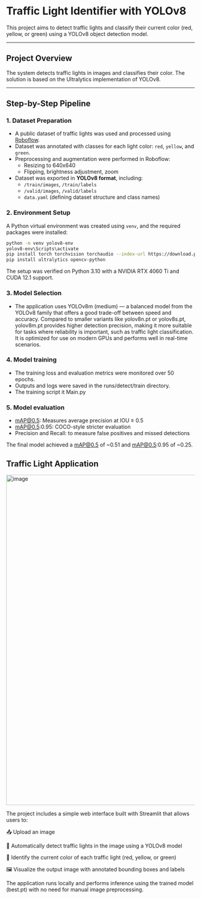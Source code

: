 # Traffic Light Identifier with YOLOv8

This project aims to detect traffic lights and classify their current color (red, yellow, or green) using a YOLOv8 object detection model.

---

## Project Overview

The system detects traffic lights in images and classifies their color. The solution is based on the Ultralytics implementation of YOLOv8.

---

## Step-by-Step Pipeline

### 1. Dataset Preparation

- A public dataset of traffic lights was used and processed using [Roboflow](https://app.roboflow.com/trafficlight-kwocw/capstone-2ax1t-fo6hi/1).
- Dataset was annotated with classes for each light color: `red`, `yellow`, and `green`.
- Preprocessing and augmentation were performed in Roboflow:
  - Resizing to 640x640
  - Flipping, brightness adjustment, zoom
- Dataset was exported in **YOLOv8 format**, including:
  - `/train/images`, `/train/labels`
  - `/valid/images`, `/valid/labels`
  - `data.yaml` (defining dataset structure and class names)

### 2. Environment Setup

A Python virtual environment was created using `venv`, and the required packages were installed:

```bash
python -m venv yolov8-env
yolov8-env\Scripts\activate
pip install torch torchvision torchaudio --index-url https://download.pytorch.org/whl/cu121
pip install ultralytics opencv-python
```

The setup was verified on Python 3.10 with a NVIDIA RTX 4060 Ti and CUDA 12.1 support.

### 3. Model Selection
- The application uses YOLOv8m (medium) — a balanced model from the YOLOv8 family that offers a good trade-off between speed and accuracy. Compared to smaller variants like yolov8n.pt or yolov8s.pt, yolov8m.pt provides higher detection precision, making it more suitable for tasks where reliability is important, such as traffic light classification. It is optimized for use on modern GPUs and performs well in real-time scenarios.

### 4. Model training
- The training loss and evaluation metrics were monitored over 50 epochs.
- Outputs and logs were saved in the runs/detect/train directory.
- The training script it Main.py

### 5. Model evaluation
- mAP@0.5: Measures average precision at IOU ≥ 0.5
- mAP@0.5:0.95: COCO-style stricter evaluation
- Precision and Recall: to measure false positives and missed detections

The final model achieved a mAP@0.5 of ~0.51 and mAP@0.5:0.95 of ~0.25.


## Traffic Light Application

<img width="812" height="883" alt="image" src="https://github.com/user-attachments/assets/5043ffec-16fc-4787-a325-3ceb6c3ef61d" />

The project includes a simple web interface built with Streamlit that allows users to:

📤 Upload an image

🤖 Automatically detect traffic lights in the image using a YOLOv8 model

🎯 Identify the current color of each traffic light (red, yellow, or green)

🖼️ Visualize the output image with annotated bounding boxes and labels

The application runs locally and performs inference using the trained model (best.pt) with no need for manual image preprocessing.

